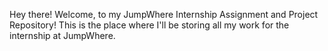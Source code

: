 Hey there! Welcome, to my JumpWhere Internship Assignment and Project Repository! This is the place where I'll be storing all my work for the internship at JumpWhere.
